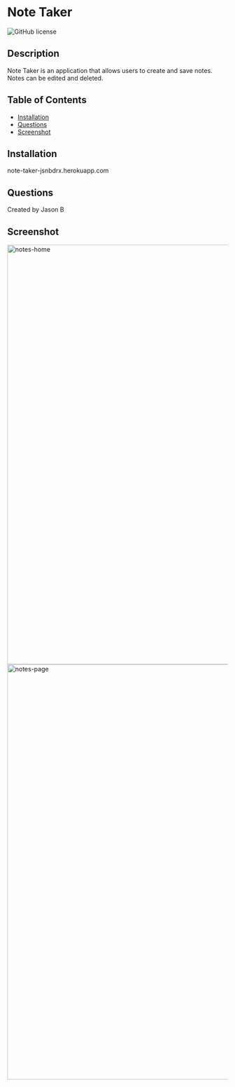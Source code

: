 # Note Taker
  ![GitHub license](http://img.shields.io/badge/license-MIT-blue.svg)
  ## Description 
  Note Taker is an application that allows users to create and save notes. Notes can be edited and deleted.
  ## Table of Contents
  * [Installation](#installation)
  * [Questions](#questions)
  * [Screenshot](#screenshot)
  ## Installation 
  note-taker-jsnbdrx.herokuapp.com

  ## Questions
  Created by Jason B

  ## Screenshot

  <img width="958" alt="notes-home" src="https://user-images.githubusercontent.com/91853630/148704337-8c18eb37-ae8c-41ca-bf22-658200d16a03.png">
<img width="948" alt="notes-page" src="https://user-images.githubusercontent.com/91853630/148704342-f403b1b2-4b87-4680-8e87-79bacaab7364.png">